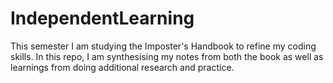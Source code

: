 # IndependentLearning

This semester I am studying the Imposter's Handbook to refine my coding skills. In this repo, I am synthesising my notes from both the book as well as learnings from doing additional research and practice.
